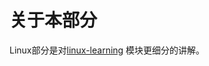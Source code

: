 # 关于本部分

Linux部分是对[linux-learning](https://github.com/guang19/framework-learning/blob/dev/linux-learning/Linux.md)
模块更细分的讲解。